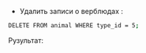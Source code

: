 - Удалить записи о верблюдах :
```bash
DELETE FROM animal WHERE type_id = 5;
```
Рузультат:
```bash

```
